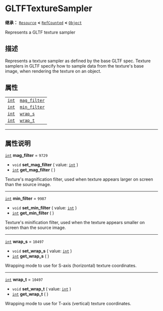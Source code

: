 <!-- ⚠ 请勿编辑本文件 ⚠ -->
<!-- 本文档使用脚本从 WeDot 引擎源码仓库生成。 -->
<!-- 生成脚本：https://github.com/WeDot-Engine/WeDot/tree/4.3/doc/tools/make_md.py； -->
<!-- 原文件：https://github.com/WeDot-Engine/WeDot/tree/4.3/modules/gltf/doc_classes/GLTFTextureSampler.xml。 -->

<div id="_class_gltftexturesampler"></div>

# GLTFTextureSampler

**继承：** [`Resource`](class_resource.md) **<** [`RefCounted`](class_refcounted.md) **<** [`Object`](class_object.md)

Represents a GLTF texture sampler

## 描述

Represents a texture sampler as defined by the base GLTF spec. Texture samplers in GLTF specify how to sample data from the texture's base image, when rendering the texture on an object.

## 属性

|||
|:-:|:--|
| [`int`](class_int.md) | [`mag_filter`](#class_gltftexturesampler_property_mag_filter) | ``9729``  |
| [`int`](class_int.md) | [`min_filter`](#class_gltftexturesampler_property_min_filter) | ``9987``  |
| [`int`](class_int.md) | [`wrap_s`](#class_gltftexturesampler_property_wrap_s)         | ``10497`` |
| [`int`](class_int.md) | [`wrap_t`](#class_gltftexturesampler_property_wrap_t)         | ``10497`` |

<!-- rst-class:: classref-section-separator -->

---

## 属性说明

<div id="_class_gltftexturesampler_property_mag_filter"></div>

[`int`](class_int.md) **mag_filter** = ``9729`` <div id="class_gltftexturesampler_property_mag_filter"></div>

- `void` **set_mag_filter** ( value: [`int`](class_int.md) )
- [`int`](class_int.md) **get_mag_filter** ( )

Texture's magnification filter, used when texture appears larger on screen than the source image.

<!-- rst-class:: classref-item-separator -->

---

<div id="_class_gltftexturesampler_property_min_filter"></div>

[`int`](class_int.md) **min_filter** = ``9987`` <div id="class_gltftexturesampler_property_min_filter"></div>

- `void` **set_min_filter** ( value: [`int`](class_int.md) )
- [`int`](class_int.md) **get_min_filter** ( )

Texture's minification filter, used when the texture appears smaller on screen than the source image.

<!-- rst-class:: classref-item-separator -->

---

<div id="_class_gltftexturesampler_property_wrap_s"></div>

[`int`](class_int.md) **wrap_s** = ``10497`` <div id="class_gltftexturesampler_property_wrap_s"></div>

- `void` **set_wrap_s** ( value: [`int`](class_int.md) )
- [`int`](class_int.md) **get_wrap_s** ( )

Wrapping mode to use for S-axis (horizontal) texture coordinates.

<!-- rst-class:: classref-item-separator -->

---

<div id="_class_gltftexturesampler_property_wrap_t"></div>

[`int`](class_int.md) **wrap_t** = ``10497`` <div id="class_gltftexturesampler_property_wrap_t"></div>

- `void` **set_wrap_t** ( value: [`int`](class_int.md) )
- [`int`](class_int.md) **get_wrap_t** ( )

Wrapping mode to use for T-axis (vertical) texture coordinates.

[^virtual]: 本方法通常需要用户覆盖才能生效。
[^const]: 本方法无副作用，不会修改该实例的任何成员变量。
[^vararg]: 本方法除了能接受在此处描述的参数外，还能够继续接受任意数量的参数。
[^constructor]: 本方法用于构造某个类型。
[^static]: 调用本方法无需实例，可直接使用类名进行调用。
[^operator]: 本方法描述的是使用本类型作为左操作数的有效运算符。
[^bitfield]: 这个值是由下列位标志构成位掩码的整数。
[^void]: 无返回值。
